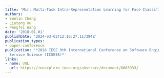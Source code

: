 ```yaml
---
title: 'Mir: Multi-Task Intra-Representation Learning for Face Classification'
authors:
- Senlin Cheng
- Liutong Xu
- Pengfei Wang
date: '2018-01-01'
publishDate: '2024-03-02T12:16:27.117394Z'
publication_types:
- paper-conference
publication: '*2018 IEEE 9th International Conference on Software Engineering and
  Service Science (ICSESS)*'
links:
- name: URL
  url: https://ieeexplore.ieee.org/abstract/document/8663933/
---
```

